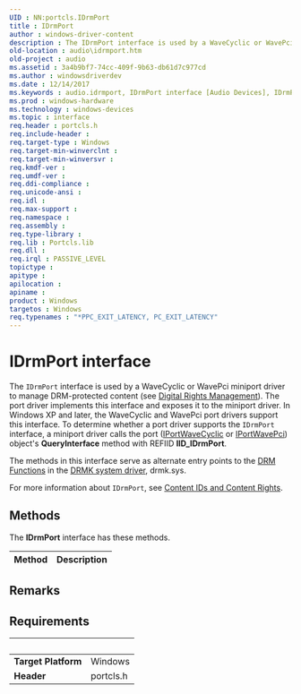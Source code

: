 ```yaml
---
UID : NN:portcls.IDrmPort
title : IDrmPort
author : windows-driver-content
description : The IDrmPort interface is used by a WaveCyclic or WavePci miniport driver to manage DRM-protected content (see Digital Rights Management).
old-location : audio\idrmport.htm
old-project : audio
ms.assetid : 3a4b9bf7-74cc-409f-9b63-db61d7c977cd
ms.author : windowsdriverdev
ms.date : 12/14/2017
ms.keywords : audio.idrmport, IDrmPort interface [Audio Devices], IDrmPort interface [Audio Devices], described, IDrmPort, portcls/IDrmPort, audmp-routines_c68e5cec-890e-48c8-8d1c-443b521e5477.xml
ms.prod : windows-hardware
ms.technology : windows-devices
ms.topic : interface
req.header : portcls.h
req.include-header : 
req.target-type : Windows
req.target-min-winverclnt : 
req.target-min-winversvr : 
req.kmdf-ver : 
req.umdf-ver : 
req.ddi-compliance : 
req.unicode-ansi : 
req.idl : 
req.max-support : 
req.namespace : 
req.assembly : 
req.type-library : 
req.lib : Portcls.lib
req.dll : 
req.irql : PASSIVE_LEVEL
topictype : 
apitype : 
apilocation : 
apiname : 
product : Windows
targetos : Windows
req.typenames : "*PPC_EXIT_LATENCY, PC_EXIT_LATENCY"
---
```


# IDrmPort interface

The <code>IDrmPort</code> interface is used by a WaveCyclic or WavePci miniport driver to manage DRM-protected content (see <a href="https://msdn.microsoft.com/7ce19196-5180-421f-b6be-ac4a235a8c16">Digital Rights Management</a>). The port driver implements this interface and exposes it to the miniport driver. In Windows XP and later, the WaveCyclic and WavePci port drivers support this interface. To determine whether a port driver supports the <code>IDrmPort</code> interface, a miniport driver calls the port (<a href="..\portcls\nn-portcls-iportwavecyclic.md">IPortWaveCyclic</a> or <a href="https://msdn.microsoft.com/library/windows/hardware/ff536905">IPortWavePci</a>) object's <b>QueryInterface</b> method with REFIID <b>IID_IDrmPort</b>. 

The methods in this interface serve as alternate entry points to the <a href="https://msdn.microsoft.com/library/windows/hardware/ff536356">DRM Functions</a> in the <a href="https://msdn.microsoft.com/827997e2-6f07-4635-ac35-4ad026b82eae">DRMK system driver</a>, drmk.sys.

For more information about <code>IDrmPort</code>, see <a href="https://msdn.microsoft.com/aee123e4-bc1b-4ba8-9f8d-a9d207297c8d">Content IDs and Content Rights</a>.

## Methods

<p>The <b>IDrmPort</b> interface has these methods.</p>

| Method | Description |
| ---- |:---- |

## Remarks



## Requirements
| &nbsp; | &nbsp; |
| ---- |:---- |
| **Target Platform** | Windows |
| **Header** | portcls.h |